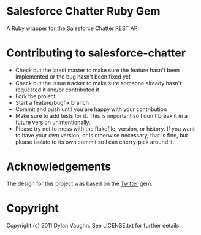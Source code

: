 
Salesforce Chatter Ruby Gem
===========================
A Ruby wrapper for the Salesforce Chatter REST API


Contributing to salesforce-chatter
==================================
* Check out the latest master to make sure the feature hasn't been implemented or the bug hasn't been fixed yet
* Check out the issue tracker to make sure someone already hasn't requested it and/or contributed it
* Fork the project
* Start a feature/bugfix branch
* Commit and push until you are happy with your contribution
* Make sure to add tests for it. This is important so I don't break it in a future version unintentionally.
* Please try not to mess with the Rakefile, version, or history. If you want to have your own version, or is otherwise necessary, that is fine, but please isolate to its own commit so I can cherry-pick around it.

Acknowledgements
================
The design for this project was based on the [Twitter](https://github.com/jnunemaker/twitter) gem.

Copyright
=========
Copyright (c) 2011 Dylan Vaughn. See LICENSE.txt for further details.

